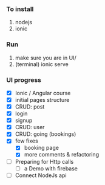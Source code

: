 

### To install

1. nodejs
2. ionic

### Run
1. make sure you are in UI/
2. (terminal) ionic serve

### UI progress

- [x] Ionic / Angular course
- [x] initial pages structure
- [x] CRUD: post
- [x] login
- [x] signup
- [x] CRUD: user
- [x] CRUD: going (bookings)
- [x] few fixes
    - [x] booking page
    - [x] more comments & refactoring
- [ ] Preparing for Http calls
    - [ ] a Demo with firebase
- [ ] Connect NodeJs api